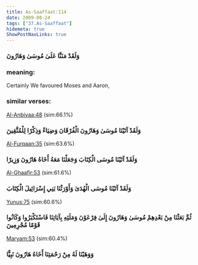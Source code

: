 ```yaml
---
title: As-Saaffaat:114
date: 2009-08-24
tags: ["37.As-Saaffaat"]
hidemeta: true 
ShowPostNavLinks: true 
---
```

### وَلَقَدْ مَنَنَّا عَلَىٰ مُوسَىٰ وَهَارُونَ
### meaning: 
Certainly We favoured Moses and Aaron,
### similar verses: 

[Al-Anbiyaa:48](/21/48) (sim:66.1%)

### وَلَقَدْ آتَيْنَا مُوسَىٰ وَهَارُونَ الْفُرْقَانَ وَضِيَاءً وَذِكْرًا لِلْمُتَّقِينَ

[Al-Furqaan:35](/25/35) (sim:63.6%)

### وَلَقَدْ آتَيْنَا مُوسَى الْكِتَابَ وَجَعَلْنَا مَعَهُ أَخَاهُ هَارُونَ وَزِيرًا

[Al-Ghaafir:53](/40/53) (sim:61.6%)

### وَلَقَدْ آتَيْنَا مُوسَى الْهُدَىٰ وَأَوْرَثْنَا بَنِي إِسْرَائِيلَ الْكِتَابَ

[Yunus:75](/10/75) (sim:60.6%)

### ثُمَّ بَعَثْنَا مِنْ بَعْدِهِمْ مُوسَىٰ وَهَارُونَ إِلَىٰ فِرْعَوْنَ وَمَلَئِهِ بِآيَاتِنَا فَاسْتَكْبَرُوا وَكَانُوا قَوْمًا مُجْرِمِينَ

[Maryam:53](/19/53) (sim:60.4%)

### وَوَهَبْنَا لَهُ مِنْ رَحْمَتِنَا أَخَاهُ هَارُونَ نَبِيًّا
